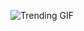 ![Trending GIF](https://media1.giphy.com/media/v1.Y2lkPThiYjIxNzcyazRmcHU5Nzl1YmdkZHpudm1qaDQwa2NsaGc0dG92amV0dXEzaHFucyZlcD12MV9naWZzX3NlYXJjaCZjdD1n/xUPGcEliCc7bETyfO8/giphy.gif)

